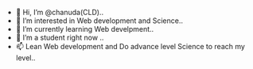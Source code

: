 - 👋 Hi, I’m @chanuda(CLD)..
- 👀 I’m interested in Web development and Science..
- 🌱 I’m currently learning Web develpment..
- 💞️ I’m a student right now .. 
- 📫 Lean Web development and Do advance level Science to reach my level..

<!---
chanudalakshan/chanudalakshan is a ✨ special ✨ repository because its `README.md` (this file) appears on your GitHub profile.
You can click the Preview link to take a look at your changes.
--->
